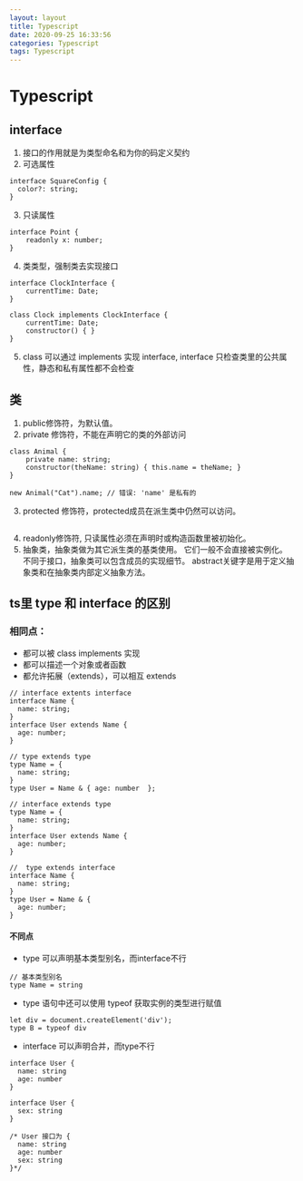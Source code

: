 ```yaml
---
layout: layout
title: Typescript
date: 2020-09-25 16:33:56
categories: Typescript
tags: Typescript
---
```

# Typescript


## interface
1. 接口的作用就是为类型命名和为你的码定义契约
2. 可选属性
```
interface SquareConfig {
  color?: string;
}
```
3. 只读属性
```
interface Point {
    readonly x: number;
}
```
4. 类类型，强制类去实现接口
```
interface ClockInterface {
    currentTime: Date;
}

class Clock implements ClockInterface {
    currentTime: Date;
    constructor() { }
}
```
5. class 可以通过 implements 实现 interface, interface 只检查类里的公共属性，静态和私有属性都不会检查

## 类
1. public修饰符，为默认值。
2. private 修饰符，不能在声明它的类的外部访问
```
class Animal {
    private name: string;
    constructor(theName: string) { this.name = theName; }
}

new Animal("Cat").name; // 错误: 'name' 是私有的
```
3. protected 修饰符，protected成员在派生类中仍然可以访问。
```

```
4. readonly修饰符, 只读属性必须在声明时或构造函数里被初始化。
5. 抽象类，抽象类做为其它派生类的基类使用。 它们一般不会直接被实例化。 不同于接口，抽象类可以包含成员的实现细节。 abstract关键字是用于定义抽象类和在抽象类内部定义抽象方法。

## ts里 type 和 interface 的区别
### 相同点：
* 都可以被 class implements 实现
* 都可以描述一个对象或者函数
* 都允许拓展（extends），可以相互 extends
```
// interface extents interface
interface Name { 
  name: string; 
}
interface User extends Name { 
  age: number; 
}

// type extends type
type Name = { 
  name: string; 
}
type User = Name & { age: number  };

// interface extends type
type Name = { 
  name: string; 
}
interface User extends Name { 
  age: number; 
}

//  type extends interface
interface Name { 
  name: string; 
}
type User = Name & { 
  age: number; 
}
```
#### 不同点
* type 可以声明基本类型别名，而interface不行
```
// 基本类型别名
type Name = string
```
* type 语句中还可以使用 typeof 获取实例的类型进行赋值
```
let div = document.createElement('div');
type B = typeof div
```
* interface 可以声明合并，而type不行
```
interface User {
  name: string
  age: number
}

interface User {
  sex: string
}

/* User 接口为 {
  name: string
  age: number
  sex: string 
}*/
```